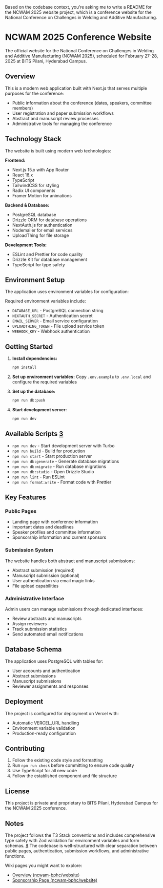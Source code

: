Based on the codebase context, you're asking me to write a README for the NCWAM 2025 website project, which is a conference website for the National Conference on Challenges in Welding and Additive Manufacturing. <cite/>

# NCWAM 2025 Conference Website

The official website for the National Conference on Challenges in Welding and Additive Manufacturing (NCWAM 2025), scheduled for February 27-28, 2025 at BITS Pilani, Hyderabad Campus. <cite/>

## Overview

This is a modern web application built with Next.js that serves multiple purposes for the conference: <cite/>
- Public information about the conference (dates, speakers, committee members)
- User registration and paper submission workflows  
- Abstract and manuscript review processes
- Administrative tools for managing the conference

## Technology Stack

The website is built using modern web technologies:

**Frontend:**
- Next.js 15.x with App Router
- React 18.x
- TypeScript
- TailwindCSS for styling
- Radix UI components
- Framer Motion for animations

**Backend & Database:**
- PostgreSQL database
- Drizzle ORM for database operations
- NextAuth.js for authentication
- Nodemailer for email services
- UploadThing for file storage

**Development Tools:**
- ESLint and Prettier for code quality
- Drizzle Kit for database management
- TypeScript for type safety

## Environment Setup

The application uses environment variables for configuration:

Required environment variables include:
- `DATABASE_URL` - PostgreSQL connection string
- `NEXTAUTH_SECRET` - Authentication secret
- `EMAIL_SERVER` - Email service configuration
- `UPLOADTHING_TOKEN` - File upload service token
- `WEBHOOK_KEY` - Webhook authentication

## Getting Started

1. **Install dependencies:**
   ```bash
   npm install
   ```

2. **Set up environment variables:**
   Copy `.env.example` to `.env.local` and configure the required variables

3. **Set up the database:**
   ```bash
   npm run db:push
   ```

4. **Start development server:**
   ```bash
   npm run dev
   ```

## Available Scripts [3](#0-2) 

- `npm run dev` - Start development server with Turbo
- `npm run build` - Build for production
- `npm run start` - Start production server
- `npm run db:generate` - Generate database migrations
- `npm run db:migrate` - Run database migrations
- `npm run db:studio` - Open Drizzle Studio
- `npm run lint` - Run ESLint
- `npm run format:write` - Format code with Prettier

## Key Features

### Public Pages
- Landing page with conference information
- Important dates and deadlines
- Speaker profiles and committee information
- Sponsorship information and current sponsors

### Submission System
The website handles both abstract and manuscript submissions:
- Abstract submission (required)
- Manuscript submission (optional)
- User authentication via email magic links
- File upload capabilities

### Administrative Interface
Admin users can manage submissions through dedicated interfaces:
- Review abstracts and manuscripts
- Assign reviewers
- Track submission statistics
- Send automated email notifications

## Database Schema

The application uses PostgreSQL with tables for:
- User accounts and authentication
- Abstract submissions
- Manuscript submissions
- Reviewer assignments and responses

## Deployment

The project is configured for deployment on Vercel with:
- Automatic VERCEL_URL handling
- Environment variable validation
- Production-ready configuration

## Contributing

1. Follow the existing code style and formatting
2. Run `npm run check` before committing to ensure code quality
3. Use TypeScript for all new code
4. Follow the established component and file structure

## License

This project is private and proprietary to BITS Pilani, Hyderabad Campus for the NCWAM 2025 conference.

## Notes

The project follows the T3 Stack conventions and includes comprehensive type safety with Zod validation for environment variables and form schemas. [8](#0-7)  The codebase is well-structured with clear separation between public pages, authentication, submission workflows, and administrative functions.

Wiki pages you might want to explore:
- [Overview (ncwam-bphc/website)](/wiki/ncwam-bphc/website#1)
- [Sponsorship Page (ncwam-bphc/website)](/wiki/ncwam-bphc/website#2.7)
